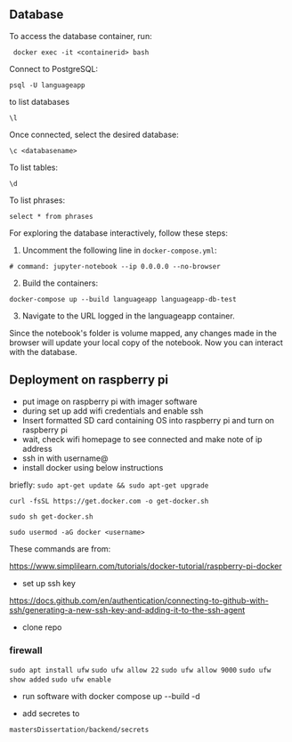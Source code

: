 ## Database

To access the database container, run:

``` docker exec -it <containerid> bash```

Connect to PostgreSQL:

```psql -U languageapp```

to list databases

`\l`

Once connected, select the desired database:

`\c <databasename>`

To list tables:

`\d`

To list phrases:

```select * from phrases```

For exploring the database interactively, follow these steps:

1. Uncomment the following line in `docker-compose.yml`:

```# command: jupyter-notebook --ip 0.0.0.0 --no-browser```

2. Build the containers:

```docker-compose up --build languageapp languageapp-db-test```

3. Navigate to the URL logged in the languageapp container.

Since the notebook's folder is volume mapped, any changes made in the browser will update your local copy of the notebook. Now you can interact with the database.

## Deployment on raspberry pi

* put image on raspberry pi with imager software
* during set up add wifi credentials and enable ssh
* Insert formatted SD card containing OS into raspberry pi and turn on raspberry pi
* wait, check wifi homepage to see connected and make note of ip address
* ssh in with username@<ipaddress>
* install docker using below instructions

briefly:
```sudo apt-get update && sudo apt-get upgrade```

```curl -fsSL https://get.docker.com -o get-docker.sh```

```sudo sh get-docker.sh```

```sudo usermod -aG docker <username>```

These commands are from:

https://www.simplilearn.com/tutorials/docker-tutorial/raspberry-pi-docker

* set up ssh key

https://docs.github.com/en/authentication/connecting-to-github-with-ssh/generating-a-new-ssh-key-and-adding-it-to-the-ssh-agent

* clone repo

### firewall

```sudo apt install ufw```
```sudo ufw allow 22```
```sudo ufw allow 9000```
```sudo ufw show added```
```sudo ufw enable```


* run software with docker compose up --build -d

* add secretes to

```
mastersDissertation/backend/secrets
```